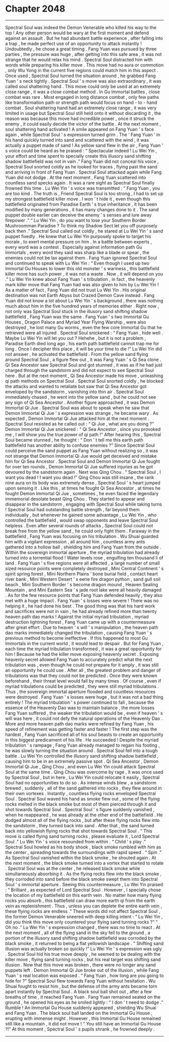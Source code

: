
# Chapter 2048


---

Spectral Soul was indeed the Demon Venerable who killed his way to the top !
Any other person would be wary at the first moment and defend against an assault . But he had abundant battle experience , after falling into a trap , he made perfect use of an opportunity to attack instantly !
Undoubtedly , he chose a great timing .
Fang Yuan was pursued by three parties , the pressure was huge , after getting into this safe area , it was not strange that he would relax his mind .
Spectral Soul distracted him with words while preparing his killer move . This move had no aura or commotion , only Wu Yong in the current five regions could match him in this aspect . Once used , Spectral Soul turned the situation around , he grabbed Fang Yuan ’ s neck tightly .
Spectral Soul ’ s move was also extraordinary , it was called soul shattering hand . This move could only be used at an extremely close range , it was a close combat method .
In Gu Immortal battles , close combat was rare . Most engaged in long distance combat , only few paths like transformation path or strength path would focus on hand - to - hand combat . Soul shattering hand had an extremely close range , it was very limited in usage but Spectral Soul still held onto it without discarding it , the reason was because this move had incredible power , once it struck the enemy , it could easily decide the victor of the battle .
At the next moment , soul shattering hand activated !
A smile appeared on Fang Yuan ’ s face again , while Spectral Soul ’ s expression turned grim .
The ‘ Fang Yuan ’ in his hand quickly turned into sand and scattered with the wind , it was actually a puppet made of sand !
As yellow sand flew in the air , Fang Yuan ’ s voice could be heard as he praised : “ Spectacular indeed ! Lu Wei Yin , your effort and time spent to specially create this illusory sand shifting shadow battlefield was not in vain .”
Fang Yuan did not conceal his voice , Spectral Soul snorted coldly as he looked for traces , flying past the sand and arriving in front of Fang Yuan .
Spectral Soul attacked again while Fang Yuan did not dodge .
At the next moment , Fang Yuan scattered into countless sand specks again .
It was a rare sight as Spectral Soul finally frowned this time .
Lu Wei Yin ’ s voice was transmitted : “ Fang Yuan , you are too kind . The truth is , Friend Spectral Soul is too strong , I had to set up my strongest battlefield killer move . I won ’ t hide it , even though this battlefield originated from Paradise Earth ’ s true inheritance , it has been modified by many generations , it has many changes done to it . The sand puppet double earlier can deceive the enemy ’ s senses and lure away firepower .”
“ Lu Wei Yin , do you want to lose your Southern Border Mushroomman Paradise ? To think my Shadow Sect let you off purposely back then .” Spectral Soul called out coldly , he stared at Lu Wei Yin ’ s sand puppet fixedly . He knew that Lu Wei Yin purposely spoke to target his morale , to exert mental pressure on him .
In a battle between experts , every word was a contest . Especially against information path Gu Immortals , every word they said was sharp like a blade or spear , the enemies could not be lax against them .
Fang Yuan ignored Spectral Soul and continued to speak with Lu Wei Yin : “ Even though I used up two Immortal Gu Houses to lower this old monster ’ s wariness , this battlefield killer move has such power , it was not a waste . Now , it will depend on you .”
Lu Wei Yin knew about Fang Yuan ’ s tribulation , in fact , the heavenly mark killer move that Fang Yuan had was also given to him by Lu Wei Yin !
As a matter of fact , Fang Yuan did not trust Lu Wei Yin . His original destination was not Earth Abyss but Crazed Demon Cave instead . Fang Yuan did not know a lot about Lu Wei Yin ’ s background , there was nothing much about him in the five hundred years of memories either .
Right now , not only was Spectral Soul stuck in the illusory sand shifting shadow battlefield , Fang Yuan was the same .
Fang Yuan ’ s two Immortal Gu Houses , Dragon Palace and Myriad Year Flying Warship , were also destroyed , he lost many Gu worms , even the few core Immortal Gu that he retrieved were all injured .
Spectral Soul snickered : “ Fang Yuan , hide well . Maybe Lu Wei Yin will let you out ? Hehehe , but it is not a problem , Paradise Earth died long ago , his earth path battlefield cannot trap me for long . Once I decipher this place , it will be your time to die !”
Lu Wei Yin did not answer , he activated the battlefield .
From the yellow sand flying around Spectral Soul , a figure flew out , it was Fang Yuan ’ s Qi Sea clone .
Qi Sea Ancestor saw Spectral Soul and got stunned , it was as if he had just charged through the sandstorm and did not expect to see Spectral Soul here .
But at the next moment , Qi Sea Ancestor made his move , unleashing qi path methods on Spectral Soul .
Spectral Soul snorted coldly , he blocked the attacks and wanted to retaliate but saw that Qi Sea Ancestor got enveloped by the sandstorm , vanishing into thin air .
Spectral Soul immediately chased , he went into the yellow sand , but he could not see any sign of Qi Sea Ancestor .
Another figure approached , it was Demon Immortal Qi Jue .
Spectral Soul was about to speak when he saw that Demon Immortal Qi Jue ’ s expression was strange , he became wary .
As expected , Demon Immortal Qi Jue attacked him at the next moment .
Spectral Soul resisted as he called out : “ Qi Jue , what are you doing ?”
Demon Immortal Qi Jue snickered : “ Qi Sea Ancestor , since you provoked me , I will show you the true power of qi path !”
After hearing this , Spectral Soul became stunned , he thought : “ Don ’ t tell me this earth path battlefield has another ability to confuse enemies ?”
Since Spectral Soul could perceive the sand puppet as Fang Yuan without realizing so , it was not strange that Demon Immortal Qi Jue would get deceived and mistake him for Qi Sea Ancestor .
Spectral Soul and Demon Immortal Qi Jue fought for over ten rounds , Demon Immortal Qi Jue suffered injuries as he got devoured by the sandstorm again .
Next was Qing Chou .
“ Spectral Soul , I want you dead ! I want you dead !” Qing Chou was still insane , the rank nine aura on its body was extremely dense , Spectral Soul ’ s heart jumped upon sensing it .
Like this , at times he fought Qi Sea Ancestor , at times he fought Demon Immortal Qi Jue , sometimes , he even faced the legendary immemorial desolate beast Qing Chou .
They started to appear and disappear in the sandstorm , engaging with Spectral Soul while taking turns !
Spectral Soul had outstanding battle strength , far beyond them individually , but whenever he gained some advantage , Lu Wei Yin , who controlled the battlefield , would swap opponents and leave Spectral Soul helpless .
Even after several rounds of attacks , Spectral Soul could not break free from the yellow sand , he could only fight them .
Faraway in the battlefield , Fang Yuan was focusing on his tribulation . Wu Shuai guarded him with a vigilant expression , all around him , countless army ants gathered into a hollow ball , shielding him and Fang Yuan from the outside .
Within the sovereign immortal aperture , the myriad tribulation had already turned into a torrential flood !
Water levels rose , engulfing ten thousand li of land .
Fang Yuan ’ s five regions were all affected , a large number of small sized resource points were completely destroyed , Mini Central Continent ’ s spirit spring forest , Mini Northern Plains ’ bone burial field , contact heart river bank , Mini Western Desert ’ s eerie fire dragon python , sand gull soil beach , Mini Southern Border ’ s become dragon mound , Heaven Sealing Mountain , and Mini Eastern Sea ’ s jade root lake were all heavily damaged . As for the few resource points that Fang Yuan defended heavily , they also met with a huge impact .
Fang Yuan ’ s losses were severe !
There was no helping it , he had done his best .
The good thing was that his hard work and sacrifices were not in vain , he had already refined more than twenty heaven path dao marks !
Against the initial myriad tribulation , myriad destruction lightning forest , Fang Yuan came up with a countermeasure after great effort . Due to heaven ’ s will ’ s manipulation , the heaven path dao marks immediately changed the tribulation , causing Fang Yuan ’ s previous method to become ineffective .
If this happened to most Gu Immortals in the current world , it would lead to despair . But for Fang Yuan , each time the myriad tribulation transformed , it was a great opportunity for him !
Because he had the killer move exposing heavenly secret .
Exposing heavenly secret allowed Fang Yuan to accurately predict what the next tribulation was , even though he could not prepare for it amply , it was still an opportunity he could use .
After all , the greatest problem and danger of tribulations was that they could not be predicted . Once they were known beforehand , their threat level would fall by many times .
Of course , even if myriad tribulations could be predicted , they were still myriad tribulations . Thus , the sovereign immortal aperture flooded and countless resources were destroyed .
Fang Yuan ’ s losses were huge , but it was not a bad thing entirely !
The myriad tribulation ’ s power continued to fall , because the essence of the Heavenly Dao was to maintain balance , the more losses Fang Yuan suffered , the weaker the tribulation would be , even if heaven ’ s will was here , it could not defy the natural operations of the Heavenly Dao .
More and more heaven path dao marks were refined by Fang Yuan , his speed of refinement was getting faster and faster !
The first step was the hardest , Fang Yuan sacrificed all of his soul beasts to create an opportunity in this biggest predicament of his life .
He succeeded !
Despite the myriad tribulation ’ s rampage , Fang Yuan already managed to regain his footing , he was slowly turning the situation around .
Spectral Soul fell into a tough battle .
Lu Wei Yin controlled the illusory sand shifting shadow battlefield , causing him to be in an extremely passive spot .
Qi Sea Ancestor , Demon Immortal Qi Jue , Qing Chou , and even Lu Wei Yin could attack Spectral Soul at the same time .
Qing Chou was overcome by rage , it was once used by Spectral Soul , but in here , Lu Wei Yin could relocate it easily , Spectral Soul had no opportunities to do so .
As intense winds blew , a sandstorm brewed , suddenly , all of the sand gathered into rocks , they flew around in their own vortexes .
Instantly , countless flying rocks enveloped Spectral Soul .
Spectral Soul waved his hand as smoke flew out , some of the flying rocks melted in the black smoke but most of them pierced through it and shot towards Spectral Soul .
Spectral Soul ’ s figure suddenly vanished , when he reappeared , he was already at the other end of the battlefield .
He dodged almost all of the flying rocks , but after these flying rocks flew into the sandstorm , they turned back into sand .
After that , the sand turned back into yellowish flying rocks that shot towards Spectral Soul .
“ This move is called flying sand turning rocks , please evaluate it , Lord Spectral Soul .” Lu Wei Yin ’ s voice resounded from within .
“ Child ’ s play .” Spectral Soul howled as his body shook , black smoke rumbled with him as the center , spreading towards the surroundings with rapid speed .
“ Spin .” As Spectral Soul vanished within the black smoke , he shouted again .
At the next moment , the black smoke turned into a vortex that started to rotate . Spectral Soul was at the center , he released black smoke while simultaneously absorbing it .
As the flying rocks flew into the black smoke , they corroded into sand before the black smoke swept them into Spectral Soul ’ s immortal aperture .
Seeing this countermeasure , Lu Wei Yin praised : “ Brilliant , as expected of Lord Spectral Soul . However , I specially chose the location of my battlefield on this earth vein . No matter how many flying rocks you absorb , this battlefield can draw more earth qi from the earth vein as replenishment . Thus , unless you can deplete the entire earth vein , these flying rocks are endless .”
These words did not affect Spectral Soul , the former Demon Venerable sneered with deep killing intent : “ Lu Wei Yin , did you think this move only countered your flying sand turning rocks ?”
“ Oh no .” Lu Wei Yin ’ s expression changed , there was no time to react .
At the next moment , all of the flying sand in the sky fell to the ground , a portion of the illusory sand shifting shadow battlefield was corroded by the black smoke , it returned to being a flat yellowish landscape .
“ Shifting sand illusion was actually broken so quickly !” Lu Wei Yin ’ s expression was ugly .
Spectral Soul hid his true move deeply , he seemed to be dealing with the killer move , flying sand turning rocks , but his real target was shifting sand illusion . Now that this move was broken , there were no longer any sand puppets left .
Demon Immortal Qi Jue broke out of the illusion , while Fang Yuan ’ s real location was exposed .
“ Fang Yuan , how long are you going to hide for ?” Spectral Soul flew towards Fang Yuan without hesitation .
Wu Shuai fought to resist him , but the defense of the army ants became torn apart instantly by Spectral Soul .
A black soul ball shot out , after a few breaths of time , it reached Fang Yuan .
Fang Yuan remained seated on the ground , he opened his eyes as he smiled lightly : “ I don ’ t need to dodge .”
Rumble !
An Immortal Gu House suddenly appeared , shielding Wu Shuai and Fang Yuan .
The black soul ball landed on the Immortal Gu House , erupting with immense might . However , this Immortal Gu House remained still like a mountain , it did not move !
“ You still have an Immortal Gu House ?!” At this moment , Spectral Soul ’ s pupils shrank , he frowned deeply .

---

